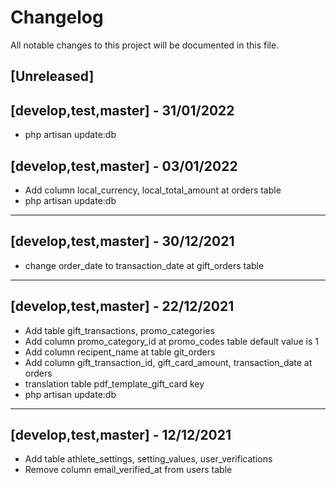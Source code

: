 # Changelog

All notable changes to this project will be documented in this file.

## [Unreleased]


## [develop,test,master] - 31/01/2022
- php artisan update:db

## [develop,test,master] - 03/01/2022
- Add column local_currency, local_total_amount at orders table
- php artisan update:db

---

## [develop,test,master] - 30/12/2021
- change order_date to transaction_date at gift_orders table

---

## [develop,test,master] - 22/12/2021

-   Add table gift_transactions, promo_categories
-   Add column promo_category_id at promo_codes table default value is 1
-   Add column recipent_name at table git_orders
-   Add column gift_transaction_id, gift_card_amount, transaction_date at orders
-   translation table pdf_template_gift_card key
-   php artisan update:db

---

## [develop,test,master] - 12/12/2021

-   Add table athlete_settings, setting_values, user_verifications
-   Remove column email_verified_at from users table
